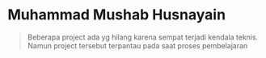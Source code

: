 # Muhammad Mushab Husnayain 

>Beberapa project ada yg hilang karena sempat terjadi kendala teknis. Namun project tersebut terpantau pada saat proses pembelajaran

